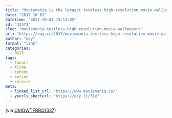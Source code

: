 ```yaml
---
title: "Moviemania is the largest textless high-resolution movie wallpapers database on the Internet"
date: "2017-10-01"
datetime: "2017-10-01 19:13:05"
id: "33471"
slug: "moviemania-textless-high-resolution-movie-wallpapers"
url: "https://eay.cc/2017/moviemania-textless-high-resolution-movie-wallpapers/"
author: "eay"
format: "link"
categories:
  - 0815
tags:
  - fanart
  - filme
  - iphone
  - serien
  - service
meta:
  - linked_list_url: "https://www.moviemania.io/"
  - yourls_shorturl: "https://eay.li/31e"
---
```


(via [OMGWTFBBQ1337](http://www.omgwtfbbq1337.de/2017/09/20/moviemania-textless-high-resolution-movie-wallpapers/))
